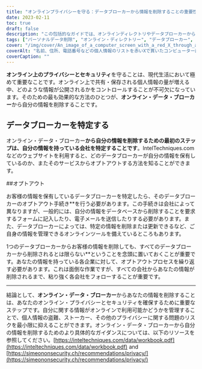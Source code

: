 ```yaml
---
title: "オンラインプライバシーを守る：データブローカーから情報を削除することの重要性"
date: 2023-02-11
toc: true
draft: false
description: "この包括的なガイドでは、オンラインディレクトリやデータブローカーから個人情報を削除して、個人情報を保護する方法をご紹介します。"
tags: ["パーソナルデータ削除", "オンライン・ディレクトリー", "データブローカー", "プライバシー保護", "コンプリートガイド", "個人情報を削除する", "オンラインプライバシー", "インターネットプライバシー", "オンラインプライバシー", "データブローカー", "情報を削除する", "インテルテクニクス", "SimeonOnSecurity（シメオンセキュリティ", "オンラインセキュリティ", "プライバシー保護", "オンラインプライバシーを守る"]
cover: "/img/cover/An_image_of_a_computer_screen_with_a_red_X_through_a_list.png"
coverAlt: "名前、住所、電話番号などの個人情報のリストを赤いXで貫いたコンピューター画面のイメージで、オンラインディレクトリからの個人情報の削除を象徴しています。"
coverCaption: ""
---
```


**オンライン上のプライバシーとセキュリティ**を守ることは、現代生活において極めて重要なことです。オンライン上で共有・保存される個人情報の量が増える中、どのような情報が公開されるかをコントロールすることが不可欠になっています。そのための最も効果的な方法のひとつが、**オンライン・データ・ブローカー**から自分の情報を削除することです。

## データブローカーを特定する

オンライン・データ・ブローカー**から自分の情報を削除するための最初のステップは、自分の情報を持っている会社を特定することです**。IntelTechniques.comなどのウェブサイトを利用すると、どのデータブローカーが自分の情報を保有しているのか、またそのサービスからオプトアウトする方法を知ることができます。

##オプトアウト

お客様の情報を保有しているデータブローカーを特定したら、そのデータブローカーのオプトアウト手続き**を行う必要があります。この手続きは会社によって異なりますが、一般的には、自分の情報をデータベースから削除することを要求するフォームに記入したり、電子メールを送信したりする必要があります。また、データブローカーによっては、特定の情報を削除または更新できるなど、ご自身の情報を管理できるオンラインツールを備えているところもあります。

1つのデータブローカーからお客様の情報を削除しても、すべてのデータブローカーから削除されるとは限らない**ということを念頭に置いておくことが重要です。あなたの情報を持っている各企業に対して、オプトアウトプロセスを繰り返す必要があります。これは面倒な作業ですが、すべての会社からあなたの情報が削除されるまで、粘り強く各会社をフォローすることが重要です。

_________________________

結論として、**オンライン・データ・ブローカー**からあなたの情報を削除することは、あなたのオンライン・プライバシーとセキュリティを確保するために重要なステップです。自分に関する情報がオンラインで利用可能かどうかを管理することで、個人情報の盗難、ストーカー、その他のプライバシーに関する問題のリスクを最小限に抑えることができます。オンライン・データ・ブローカーから自分の情報を削除するためのより具体的なガイダンスについては、以下のリソースを参照してください。[https://inteltechniques.com/data/workbook.pdf](https://inteltechniques.com/data/workbook.pdf) and [https://simeononsecurity.ch/recommendations/privacy/](https://simeononsecurity.ch/recommendations/privacy/)


